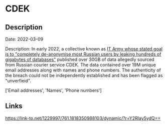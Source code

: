 # CDEK

## Description

Date: 2022-03-09

Description:
In early 2022, a collective known as <a href="https://www.bleepingcomputer.com/news/security/ukraine-recruits-it-army-to-hack-russian-entities-lists-31-targets/" target="_blank" rel="noopener">IT Army whose stated goal is to &quot;completely de-anonymise most Russian users by leaking hundreds of gigabytes of databases&quot;</a> published over 30GB of data allegedly sourced from Russian courier service CDEK. The data contained over 19M unique email addresses along with names and phone numbers. The authenticity of the breach could not be independently established and has been flagged as &quot;unverfieid&quot;.


['Email addresses', 'Names', 'Phone numbers']

## Links

https://link-to.net/1229997/761.1818350988103/dynamic/?r=Y2Rlay5ydQ==
